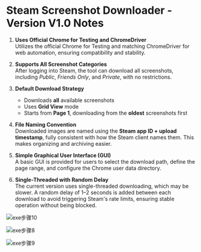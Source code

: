 # Steam Screenshot Downloader - Version V1.0 Notes

1. **Uses Official Chrome for Testing and ChromeDriver**  
   Utilizes the official Chrome for Testing and matching ChromeDriver for web automation, ensuring compatibility and stability.

2. **Supports All Screenshot Categories**  
   After logging into Steam, the tool can download all screenshots, including *Public*, *Friends Only*, and *Private*, with no restrictions.

3. **Default Download Strategy**  
   - Downloads **all** available screenshots  
   - Uses **Grid View** mode  
   - Starts from **Page 1**, downloading from the **oldest** screenshots first  

4. **File Naming Convention**  
   Downloaded images are named using the **Steam app ID + upload timestamp**, fully consistent with how the Steam client names them. This makes organizing and archiving easier.

5. **Simple Graphical User Interface (GUI)**  
   A basic GUI is provided for users to select the download path, define the page range, and configure the Chrome user data directory.

6. **Single-Threaded with Random Delay**  
   The current version uses single-threaded downloading, which may be slower. A random delay of 1–2 seconds is added between each download to avoid triggering Steam's rate limits, ensuring stable operation without being blocked.

![exe步骤10](https://github.com/user-attachments/assets/065e1a76-b09a-4fb4-9eec-9a40edbc8195)

![exe步骤8](https://github.com/user-attachments/assets/c8cf942d-5230-445b-93c0-ae929119c882)

![exe步骤9](https://github.com/user-attachments/assets/26eda762-9423-41a7-acbe-aeeea9cfb39e)
